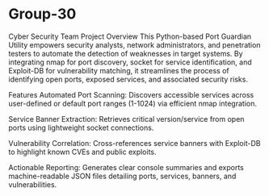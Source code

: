 # Group-30
Cyber Security Team Project
Overview
This Python-based Port Guardian Utility empowers security analysts, network administrators, and penetration testers to automate the detection of weaknesses in target systems. By integrating nmap for port discovery, socket for service identification, and Exploit-DB for vulnerability matching, it streamlines the process of identifying open ports, exposed services, and associated security risks. 

Features
Automated Port Scanning: Discovers accessible services across user-defined or default port ranges (1-1024) via efficient nmap integration.

Service Banner Extraction: Retrieves critical version/service from open ports using lightweight socket connections.

Vulnerability Correlation: Cross-references service banners with Exploit-DB to highlight known CVEs and public exploits.

Actionable Reporting: Generates clear console summaries and exports machine-readable JSON files detailing ports, services, banners, and vulnerabilities.